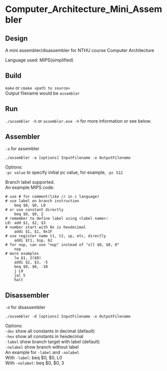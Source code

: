 # Computer_Architecture_Mini_Assembler

Design
------

A mini assembler/disassembler for NTHU course Computer Architecture

Language used: MIPS(simplified)

Build
-----
`make` or `cmake <path to source>`<br/>
Output filename would be `assembler`

Run
---
`./assembler -h` or `assembler.exe -h` for more information or see below.<br/>

Assembler
---------

`-a` for assembler<br/>

`./assembler -a [options] InputFilename -o OutputFilename`

Options:<br/>
`-pc value` to specify initial pc value, for example, `-pc 512`

Branch label supported.<br/>
An example MIPS code:<br/>
```
# use # for comment(like // in c language)
# use label on branch instruction
    beq $0, $0, L0
# or use constant directly
    beq $0, $0, 2
# remember to define label using <label name>:
L0: add $1, $2, $3
# number start with 0x is hexdecimal
    addi $1, $1, 0x1F
# use register name t1, t2, sp, etc, directly
    addi $t1, $sp, 62
# for nop, can use "nop" instead of "sll $0, $0, 0"
    nop
# more examples
    lw $1, 2($0)
    addi $2, $3, -5
    beq $0, $0, -10
    j L0
    jal 5
    halt
```

Disassembler
------------

`-d` for disassembler<br/>

`./assembler -d [options] InputFilename -o OutputFilename`

Options:<br/>
`-dec` show all constants in decimal (default)<br/>
`-hex` show all constants in hexdecimal<br/>
`-label` show branch target with label (default)<br/>
`-nolabel` show branch without label<br/>
An example for `-label` and `-nolabel`<br/>
With `-label`: beq $0, $0, L0<br/>
With `-nolabel`: beq $0, $0, 3
